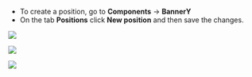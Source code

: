 * To create a position, go to **Components** -> **BannerY**
* On the tab **Positions** click **New position** and then save the changes.

[![](https://file.modx.pro/files/e/a/d/eada167eaf16509c676548a84430f284s.jpg)](https://file.modx.pro/files/e/a/d/eada167eaf16509c676548a84430f284.png)

[![](https://file.modx.pro/files/2/0/f/20f18bbeae2329f068cb16bc77368388s.jpg)](https://file.modx.pro/files/2/0/f/20f18bbeae2329f068cb16bc77368388.png)

[![](https://file.modx.pro/files/f/7/8/f7833d45e234d2e63d571a9d71b933e4s.jpg)](https://file.modx.pro/files/f/7/8/f7833d45e234d2e63d571a9d71b933e4.png)
